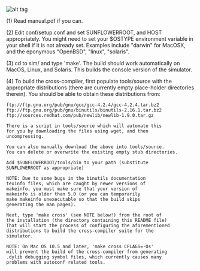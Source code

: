 ![alt tag](http://sflr.org/images/arch.png)

(1)     Read manual.pdf if you can.

(2)     Edit conf/setup.conf and set SUNFLOWERROOT, and HOST
	appropriately.  You might need to set your $OSTYPE environment
	variable in your shell if it is not already set.  Examples
	include "darwin" for MacOSX, and the eponymous "OpenBSD",
	"linux", "solaris".

(3)     cd to sim/ and type 'make'. The build should work automatically
	on MacOS, Linux, and Solaris.  This builds the console
	version of the simulator.

(4)     To build the cross-compiler, first populate tools/source
	with the appropriate distributions (there are currently
	empty place-holder directories therein). You should be able
	to obtain these distributions from:

	ftp://ftp.gnu.org/pub/gnu/gcc/gcc-4.2.4/gcc-4.2.4.tar.bz2
	ftp://ftp.gnu.org/pub/gnu/binutils/binutils-2.16.1.tar.bz2
	ftp://sources.redhat.com/pub/newlib/newlib-1.9.0.tar.gz

	There is a script in tools/source which will automate this
	for you by downloading the files using wget, and then
	uncompressing.

	You can also manually download the above into tools/source.
	You can delete or overwrite the existing empty stub directories.

	Add $SUNFLOWERROOT/tools/bin to your path (substitute
	SUNFLOWERROOT as appropriate)

	NOTE: Due to some bugs in the binutils documentation
	texinfo files, which are caught by newer versions of
	makeinfo, you must make sure that your version of
	makeinfo is older than 5.0 (or you can temporarily
	make makeinfo unexecutable so that the build skips 
	generating the man pages).

	Next, type 'make cross' (see NOTE below!) from the root of 
	the installation (the directory containing this README file)
	That will start the process of configuring the aforementioned
	distributions to build the cross-compiler suite for the
	simulator.

	NOTE: On Mac OS 10.5 and later, 'make cross CFLAGS=-Os'
	will prevent the build of the cross-compiler from generating
	.dylib debugging symbol files, which currently causes many
	problems with autoconf related tools.
